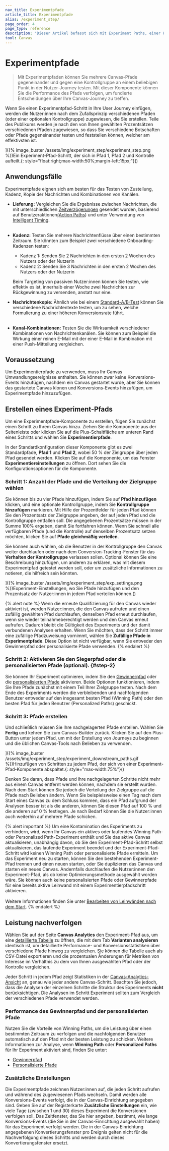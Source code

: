 ```yaml
---
nav_title: Experimentpfade
article_title: Experimentpfade 
alias: /experiment_step/
page_order: 4
page_type: reference
description: "Dieser Artikel befasst sich mit Experiment Paths, einer Komponente, mit der Sie mehrere Canvas-Pfade gegeneinander und eine Kontrollgruppe an jedem beliebigen Punkt der User Journey testen können."
tool: Canvas
---
```


# Experimentpfade

> Mit Experimentpfaden können Sie mehrere Canvas-Pfade gegeneinander und gegen eine Kontrollgruppe an einem beliebigen Punkt in der Nutzer-Journey testen. Mit dieser Komponente können Sie die Performance des Pfads verfolgen, um fundierte Entscheidungen über Ihre Canvas-Journey zu treffen.

Wenn Sie einen Experimentpfad-Schritt in Ihre User Journey einfügen, werden die Nutzer:innen nach dem Zufallsprinzip verschiedenen Pfaden (oder einer optionalen Kontrollgruppe) zugewiesen, die Sie erstellen. Teile des Publikums werden je nach den von Ihnen gewählten Prozentsätzen verschiedenen Pfaden zugewiesen, so dass Sie verschiedene Botschaften oder Pfade gegeneinander testen und feststellen können, welcher am effektivsten ist. 

]({% image_buster /assets/img/experiment_step/experiment_step.png %})Ein Experiment-Pfad-Schritt, der sich in Pfad 1, Pfad 2 und Kontrolle aufteilt.{: style="float:right;max-width:50%;margin-left:15px;"}()

## Anwendungsfälle

Experimentpfade eignen sich am besten für das Testen von Zustellung, Kadenz, Kopie der Nachrichten und Kombinationen von Kanälen.

- **Lieferung:** Vergleichen Sie die Ergebnisse zwischen Nachrichten, die mit unterschiedlichen [Zeitverzögerungen]({{site.baseurl}}/user_guide/engagement_tools/canvas/canvas_components/delay_step/) gesendet wurden, basierend auf Benutzeraktionen[(Action Paths]({{site.baseurl}}/user_guide/engagement_tools/canvas/canvas_components/action_paths/)) und unter Verwendung von [Intelligent Timing]({{site.baseurl}}/user_guide/brazeai/intelligence/intelligent_timing/#canvas).<br><br>
- **Kadenz:** Testen Sie mehrere Nachrichtenflüsse über einen bestimmten Zeitraum. Sie könnten zum Beispiel zwei verschiedene Onboarding-Kadenzen testen:
    - Kadenz 1: Senden Sie 2 Nachrichten in den ersten 2 Wochen des Nutzers oder der Nutzerin
    - Kadenz 2: Senden Sie 3 Nachrichten in den ersten 2 Wochen des Nutzers oder der Nutzerin
    
    Beim Targeting von passiven Nutzer:innen können Sie testen, wie effektiv es ist, innerhalb einer Woche zwei Nachrichten zur Rückgewinnung zu versenden, anstatt nur eine.
- **Nachrichtenkopie:** Ähnlich wie bei einem [Standard-A/B-Test]({{site.baseurl}}/user_guide/engagement_tools/testing/multivariant_testing/) können Sie verschiedene Nachrichtentexte testen, um zu sehen, welche Formulierung zu einer höheren Konversionsrate führt.<br><br>
- **Kanal-Kombinationen:** Testen Sie die Wirksamkeit verschiedener Kombinationen von Nachrichtenkanälen. Sie können zum Beispiel die Wirkung einer reinen E-Mail mit der einer E-Mail in Kombination mit einer Push-Mitteilung vergleichen.

## Voraussetzung

Um Experimentierpfade zu verwenden, muss Ihr Canvas Umwandlungsereignisse enthalten. Sie können zwar keine Konversions-Events hinzufügen, nachdem ein Canvas gestartet wurde, aber Sie können das gestartete Canvas klonen und Konversions-Events hinzufügen, um Experimentpfade hinzuzufügen.

## Erstellen eines Experiment-Pfads

Um eine Experimentpfade-Komponente zu erstellen, fügen Sie zunächst einen Schritt zu Ihrem Canvas hinzu. Ziehen Sie die Komponente aus der Seitenleiste oder klicken Sie auf die Plus-Schaltfläche <i class="fas fa-plus-circle"></i> am unteren Rand eines Schritts und wählen Sie **Experimentierpfade**. 

In der Standardkonfiguration dieser Komponente gibt es zwei Standardpfade, **Pfad 1** und **Pfad 2**, wobei 50 % der Zielgruppe über jeden Pfad gesendet werden. Klicken Sie auf die Komponente, um das Fenster **Experimentiereinstellungen** zu öffnen. Dort sehen Sie die Konfigurationsoptionen für die Komponente.

### Schritt 1: Anzahl der Pfade und die Verteilung der Zielgruppe wählen

Sie können bis zu vier Pfade hinzufügen, indem Sie auf **Pfad hinzufügen** klicken, und eine optionale Kontrollgruppe, indem Sie **Kontrollgruppe hinzufügen** markieren. Mit Hilfe der Prozentfelder für jeden Pfad können Sie den Prozentsatz der Zielgruppe angeben, der auf jeden Pfad und die Kontrollgruppe entfallen soll. Die angegebenen Prozentsätze müssen in der Summe 100% ergeben, damit Sie fortfahren können. Wenn Sie schnell alle verfügbaren Pfade (und die Kontrolle) auf denselben Prozentsatz setzen möchten, klicken Sie auf **Pfade gleichmäßig verteilen**.

Sie können auch wählen, ob die Benutzer in der Kontrollgruppe den Canvas weiter durchlaufen oder nach dem Conversion-Tracking-Fenster für das **Verhalten der Kontrollgruppe** verlassen sollen. Optional können Sie eine Beschreibung hinzufügen, um anderen zu erklären, was mit diesem Experimentpfad getestet werden soll, oder um zusätzliche Informationen zu notieren, die hilfreich sein könnten.

]({% image_buster /assets/img/experiment_step/exp_settings.png %})Experiment-Einstellungen, wo Sie Pfade hinzufügen und den Prozentsatz der Nutzer:innen in jedem Pfad verteilen können.()

{% alert note %}
Wenn die erneute Qualifizierung für den Canvas wieder aktiviert ist, werden Nutzer:innen, die den Canvas aufrufen und einen zufällig gewählten Pfad durchlaufen, denselben Pfad erneut durchlaufen, wenn sie wieder teilnahmeberechtigt werden und den Canvas erneut aufrufen. Dadurch bleibt die Gültigkeit des Experiments und der damit verbundenen Analysen erhalten. Wenn Sie möchten, dass der Schritt immer eine zufällige Pfadzuweisung vornimmt, wählen Sie **Zufällige Pfade in Experimentpfade**. Diese Option ist nicht verfügbar, wenn Sie entweder den Gewinnerpfad oder personalisierte Pfade verwenden.
{% endalert %}

### Schritt 2: Aktivieren Sie den Siegerpfad oder die personalisierten Pfade (optional). {#step-2}

Sie können Ihr Experiment optimieren, indem Sie den [Gewinnerpfad]({{site.baseurl}}/user_guide/engagement_tools/canvas/canvas_components/experiment_step/winning_path) oder die [personalisierten Pfade]({{site.baseurl}}/user_guide/engagement_tools/canvas/canvas_components/experiment_step/personalized_paths) aktivieren. Beide Optionen funktionieren, indem Sie Ihre Pfade zunächst mit einem Teil Ihrer Zielgruppe testen. Nach dem Ende des Experiments werden die verbleibenden und nachfolgenden Benutzer entweder auf den insgesamt besten Pfad (Winning Path) oder den besten Pfad für jeden Benutzer (Personalized Paths) geschickt.

### Schritt 3: Pfade erstellen

Und schließlich müssen Sie Ihre nachgelagerten Pfade erstellen. Wählen Sie **Fertig** und kehren Sie zum Canvas-Builder zurück. Klicken Sie auf den <i class="fas fa-plus-circle"></i> Plus-Button unter jedem Pfad, um mit der Erstellung von Journeys zu beginnen und die üblichen Canvas-Tools nach Belieben zu verwenden.

]({% image_buster /assets/img/experiment_step/experiment_downstream_paths.gif %})Hinzufügen von Schritten zu jedem Pfad, der sich von einer Experiment-Pfad-Komponente abspaltet.{: style="max-width:75%"}()

Denken Sie daran, dass Pfade und ihre nachgelagerten Schritte nicht mehr aus einem Canvas entfernt werden können, nachdem sie erstellt wurden. Nach dem Start können Sie jedoch die Verteilung der Zielgruppe auf die Pfade nach Belieben ändern. Wenn Sie beispielsweise einen Tag nach dem Start eines Canvas zu dem Schluss kommen, dass ein Pfad aufgrund der Analysen besser ist als die anderen, können Sie diesen Pfad auf 100 % und die anderen auf 0 % festlegen. Je nach Bedarf können Sie die Nutzer:innen auch weiterhin auf mehrere Pfade schicken.

{% alert important %}
Um eine Kontamination des Experiments zu verhindern, wird, wenn Ihr Canvas ein aktives oder laufendes Winning Path- oder Personalized Path-Experiment enthält und Sie das aktive Canvas aktualisieren, unabhängig davon, ob Sie den Experiment-Pfad-Schritt selbst aktualisieren, das laufende Experiment beendet und der Experiment-Pfad-Schritt wird keinen Winning Path oder personalisierte Pfade ermitteln. Um das Experiment neu zu starten, können Sie den bestehenden Experiment-Pfad trennen und einen neuen starten, oder Sie duplizieren das Canvas und starten ein neues Canvas. Andernfalls durchlaufen die Nutzer:innen den Experiment-Pfad, als ob keine Optimierungsmethode ausgewählt worden wäre. Sie können auch keine personalisierten Pfade oder Gewinnerpfade für eine bereits aktive Leinwand mit einem Experimentierpfadschritt aktivieren.<br><br>Weitere Informationen finden Sie unter [Bearbeiten von Leinwänden nach dem Start]({{site.baseurl}}/post-launch_edits/).
{% endalert %}

## Leistung nachverfolgen

Wählen Sie auf der Seite **Canvas Analytics** den Experiment-Pfad aus, um eine [detaillierte Tabelle]({{site.baseurl}}/user_guide/engagement_tools/canvas/get_started/measuring_and_testing_with_canvas_analytics/#performance-breakdown-by-variant) zu öffnen, die mit dem Tab **Varianten analysieren** identisch ist, um detaillierte Performance- und Konversionsstatistiken über verschiedene Pfade hinweg zu vergleichen. Sie können die Tabelle auch als CSV-Datei exportieren und die prozentualen Änderungen für Metriken von Interesse im Verhältnis zu dem von Ihnen ausgewählten Pfad oder der Kontrolle vergleichen.

Jeder Schritt in jedem Pfad zeigt Statistiken in der [Canvas-Analytics-Ansicht]({{site.baseurl}}/user_guide/engagement_tools/canvas/testing_canvases/measuring_and_testing_with_canvas_analytics/) an, genau wie jeder andere Canvas-Schritt. Beachten Sie jedoch, dass die Analysen der einzelnen Schritte die Struktur des Experiments **nicht** berücksichtigen. Die Analysen im Schritt Experiment sollten zum Vergleich der verschiedenen Pfade verwendet werden.

### Performance des Gewinnerpfad und der personalisierten Pfade

Nutzen Sie die Vorteile von Winning Paths, um die Leistung über einen bestimmten Zeitraum zu verfolgen und die nachfolgenden Benutzer automatisch auf den Pfad mit der besten Leistung zu schicken. Weitere Informationen zur Analyse, wenn **Winning Path** oder **Personalized Paths** für Ihr Experiment aktiviert sind, finden Sie unter:

- [Gewinnerpfad]({{site.baseurl}}/user_guide/engagement_tools/canvas/canvas_components/experiment_step/winning_path/#analytics)
- [Personalisierte Pfade]({{site.baseurl}}/user_guide/engagement_tools/canvas/canvas_components/experiment_step/personalized_paths/#analytics)

### Zusätzliche Einstellungen

Die Experimentpfade zeichnen Nutzer:innen auf, die jeden Schritt aufrufen und während des zugewiesenen Pfads wechseln. Damit werden alle Konversions-Events verfolgt, die in der Canvas-Einrichtung angegeben sind. Geben Sie auf der Registerkarte **Zusätzliche Einstellungen** ein, wie viele Tage (zwischen 1 und 30) dieses Experiment die Konversionen verfolgen soll. Das Zeitfenster, das Sie hier angeben, bestimmt, wie lange Konversions-Events (die Sie in der Canvas-Einrichtung ausgewählt haben) für das Experiment verfolgt werden. Die in der Canvas-Einrichtung angegebenen Konvertierungsfenster pro Ereignis gelten nicht für die Nachverfolgung dieses Schritts und werden durch dieses Konvertierungsfenster ersetzt.

